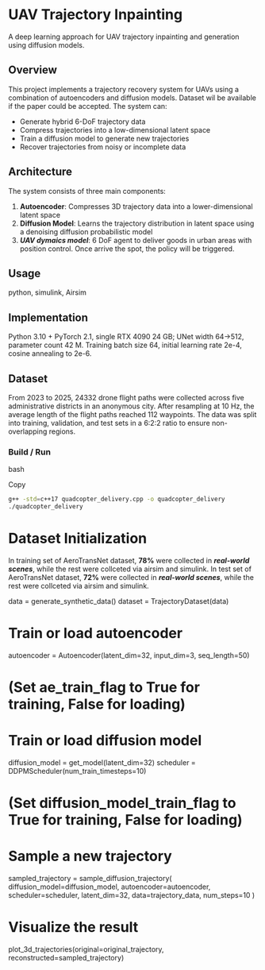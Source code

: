 # UAV Trajectory Inpainting

A deep learning approach for UAV trajectory inpainting and generation using diffusion models.

## Overview

This project implements a trajectory recovery system for UAVs using a combination of autoencoders and diffusion models. Dataset wil be available if the paper could be accepted. The system can:

- Generate hybrid 6-DoF trajectory data
- Compress trajectories into a low-dimensional latent space
- Train a diffusion model to generate new trajectories
- Recover trajectories from noisy or incomplete data

## Architecture

The system consists of three main components:

1. **Autoencoder**: Compresses 3D trajectory data into a lower-dimensional latent space
2. **Diffusion Model**: Learns the trajectory distribution in latent space using a denoising diffusion probabilistic model
3. ***UAV dymaics model***: 6 DoF agent to deliver goods in urban areas with position control. Once arrive the spot, the policy will be triggered.

## Usage

python, simulink, Airsim

## Implementation

Python 3.10 + PyTorch 2.1, single RTX 4090 24 GB; UNet width 64→512, parameter count 42 M. Training batch size 64, initial learning rate 2e-4, cosine annealing to 2e-6.

## Dataset

From 2023 to 2025, 24332 drone flight paths were collected across five administrative districts in an anonymous city. After resampling at 10 Hz, the average length of the flight paths reached 112 waypoints. The data was split into training, validation, and test sets in a 6:2:2 ratio to ensure non-overlapping regions.

### Build / Run

bash

Copy

```bash
g++ -std=c++17 quadcopter_delivery.cpp -o quadcopter_delivery
./quadcopter_delivery
```

# Dataset Initialization

In training set of AeroTransNet dataset, **78%** were collected in ***real-world scenes***, while the rest were collceted via airsim and simulink. In test set of AeroTransNet dataset, **72%** were collected in ***real-world scenes***, while the rest were collceted via airsim and simulink.

data = generate_synthetic_data()
dataset = TrajectoryDataset(data)

# Train or load autoencoder

autoencoder = Autoencoder(latent_dim=32, input_dim=3, seq_length=50)

# (Set ae_train_flag to True for training, False for loading)

# Train or load diffusion model

diffusion_model = get_model(latent_dim=32)
scheduler = DDPMScheduler(num_train_timesteps=10)

# (Set diffusion_model_train_flag to True for training, False for loading)

# Sample a new trajectory

sampled_trajectory = sample_diffusion_trajectory(
    diffusion_model=diffusion_model,
    autoencoder=autoencoder,
    scheduler=scheduler,
    latent_dim=32,
    data=trajectory_data,
    num_steps=10
)

# Visualize the result

plot_3d_trajectories(original=original_trajectory, reconstructed=sampled_trajectory)